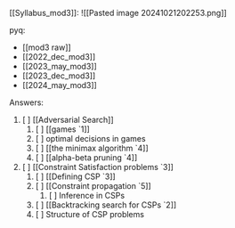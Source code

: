
[[Syllabus_mod3]]:
	![[Pasted image 20241021202253.png]]
	

pyq:
- [[mod3 raw]]
- [[2022_dec_mod3]]
- [[2023_may_mod3]]
- [[2023_dec_mod3]]
- [[2024_may_mod3]]

Answers:
1. [ ] [[Adversarial Search]]
	1. [ ] [[games `1]]
	2. [ ] optimal decisions in games
	3. [ ] [[the minimax algorithm `4]]
	4. [ ] [[alpha-beta pruning `4]]
2. [ ] [[Constraint Satisfaction problems `3]]
	1. [ ] [[Defining CSP `3]]
	2. [ ] [[Constraint propagation `5]]
		1. [ ] Inference in CSPs
	3. [ ] [[Backtracking search for CSPs `2]]
	4. [ ] Structure of CSP problems